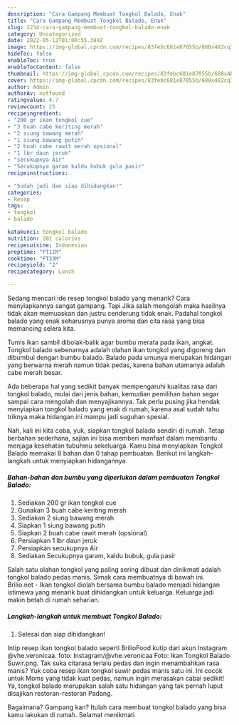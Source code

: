 ```yaml
---
description: "Cara Gampang Membuat Tongkol Balado, Enak"
title: "Cara Gampang Membuat Tongkol Balado, Enak"
slug: 2234-cara-gampang-membuat-tongkol-balado-enak
category: Uncategorized
date: 2022-05-12T01:00:55.384Z
image: https://img-global.cpcdn.com/recipes/83febc681e87055b/680x482cq70/tongkol-balado-foto-resep-utama.jpg
hideToc: false
enableToc: true
enableTocContent: false
thumbnail: https://img-global.cpcdn.com/recipes/83febc681e87055b/680x482cq70/tongkol-balado-foto-resep-utama.jpg
cover: https://img-global.cpcdn.com/recipes/83febc681e87055b/680x482cq70/tongkol-balado-foto-resep-utama.jpg
author: Admin
authorAv: notfound
ratingvalue: 4.7
reviewcount: 25
recipeingredient:
- "200 gr ikan tongkol cue"
- "3 buah cabe keriting merah"
- "2 siung bawang merah"
- "1 siung bawang putih"
- "2 buah cabe rawit merah opsional"
- "1 lbr daun jeruk"
- "secukupnya Air"
- "Secukupnya garam kaldu bubuk gula pasir"
recipeinstructions:

- "Sudah jadi dan siap dihidangkan!"
categories:
- Resep
tags:
- tongkol
- balado

katakunci: tongkol balado 
nutrition: 201 calories
recipecuisine: Indonesian
preptime: "PT11M"
cooktime: "PT33M"
recipeyield: "2"
recipecategory: Lunch

---
```



Sedang mencari ide resep tongkol balado yang menarik? Cara menyiapkannya sangat gampang. Tapi Jika salah mengolah maka hasilnya tidak akan memuaskan dan justru cenderung tidak enak. Padahal tongkol balado yang enak seharusnya punya aroma dan cita rasa yang bisa memancing selera kita.


Tumis ikan sambil dibolak-balik agar bumbu merata pada ikan, angkat. Tongkol balado sebenarnya adalah olahan ikan tongkol yang digoreng dan dibumbui dengan bumbu balado. Balado pada umunya merupakan hidangan yang berwarna merah namun tidak pedas, karena bahan utamanya adalah cabe merah besar.

Ada beberapa hal yang sedikit banyak mempengaruhi kualitas rasa dari tongkol balado, mulai dari jenis bahan, kemudian pemilihan bahan segar sampai cara mengolah dan menyajikannya. Tak perlu pusing jika hendak menyiapkan tongkol balado yang enak di rumah, karena asal sudah tahu triknya maka hidangan ini mampu jadi suguhan spesial.


Nah, kali ini kita coba, yuk, siapkan tongkol balado sendiri di rumah. Tetap berbahan sederhana, sajian ini bisa memberi manfaat dalam membantu menjaga kesehatan tubuhmu sekeluarga. Kamu bisa menyiapkan Tongkol Balado memakai 8 bahan dan 0 tahap pembuatan. Berikut ini langkah-langkah untuk menyiapkan hidangannya.

<!--inarticleads1-->

##### Bahan-bahan dan bumbu yang diperlukan dalam pembuatan Tongkol Balado:

1. Sediakan 200 gr ikan tongkol cue
1. Gunakan 3 buah cabe keriting merah
1. Sediakan 2 siung bawang merah
1. Siapkan 1 siung bawang putih
1. Siapkan 2 buah cabe rawit merah (opsional)
1. Persiapkan 1 lbr daun jeruk
1. Persiapkan secukupnya Air
1. Sediakan Secukupnya garam, kaldu bubuk, gula pasir


Salah satu olahan tongkol yang paling sering dibuat dan dinikmati adalah tongkol balado pedas manis. Simak cara membuatnya di bawah ini. Brilio.net - Ikan tongkol diolah bersama bumbu balado menjadi hidangan istimewa yang menarik buat dihidangkan untuk keluarga. Keluarga jadi makin betah di rumah seharian. 

<!--inarticleads2-->

##### Langkah-langkah untuk membuat Tongkol Balado:


1. Selesai dan siap dihidangkan!

Intip resep ikan tongkol balado seperti BrilioFood kutip dari akun Instagram @vhe.veronicaa. foto: Instagram/@vhe.veronicaa Foto: Ikan Tongkol Balado Suwir.png. Tak suka citarasa terlalu pedas dan ingin menambahkan rasa manis? Yuk coba resep ikan tongkol suwir pedas manis satu ini. Ini cocok untuk Moms yang tidak kuat pedas, namun ingin merasakan cabai sedikit! Ya, tongkol balado merupakan salah satu hidangan yang tak pernah luput disajikan restoran-restoran Padang. 

Bagaimana? Gampang kan? Itulah cara membuat tongkol balado yang bisa kamu lakukan di rumah. Selamat menikmati
